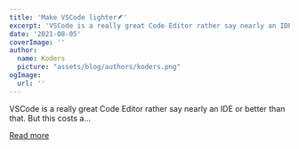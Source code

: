 ```yaml
---
title: 'Make VSCode lighter🪶'
excerpt: 'VSCode is a really great Code Editor rather say nearly an IDE or better than that. But this costs a...'
date: '2021-08-05'
coverImage: ''
author:
  name: Koders
  picture: "assets/blog/authors/koders.png"
ogImage:
  url: ''
---
```


VSCode is a really great Code Editor rather say nearly an IDE or better than that. But this costs a...

[Read more](https://dev.to/krtirtho/make-visual-studio-code-lighter-3end)
